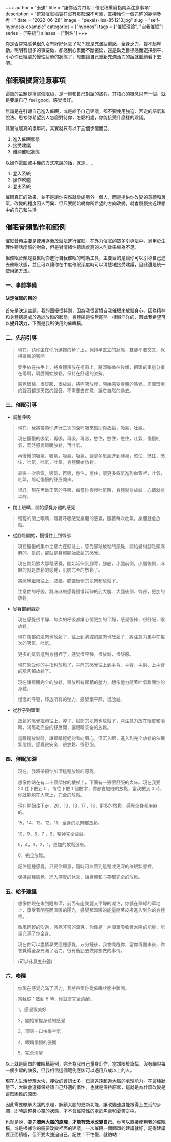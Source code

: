 +++
author = "泰迪"
title = "讓你活力四射！催眠稿撰寫指南與注意事項"
description = "撰寫催眠稿實在沒有那麼深不可測，直接給你一個完整的範例參考！"
date = "2022-06-28"
image = "pexels-lisa-851213.jpg"
slug = "self-hypnosis-example"
categories = ["hypnos"]
tags = ["催眠理論", "自我催眠"]
series = ["系統"]
aliases = ["別名"]
+++

你是否常常感覺很久沒有好好休息了呢？總是充滿疲倦感，全身乏力，提不起幹勁。明明有很多的事要做，卻感到心累而不斷拖延，還是缺乏目標感而選擇躺平，小心你已經處於慢性疲勞的狀態了，想要讓自己重新充滿活力的話就繼續看下去吧。

## 催眠稿撰寫注意事項
這篇的主題是撰寫催眠稿，是一趟和自己對話的旅程，其核心的概念只有一個，就是要讓自己 feel good，感覺很好。

無論是在引導自己進入催眠，或是給予自己建議，都不要使用強迫、否定的語氣和說法。思考你希望別人怎麼對待你，怎麼相處，你能接受什麼樣的建議。

其實催眠真的很單純，其實就只有以下三個步驟而已。
1. 進入催眠狀態
2. 接受建議
3. 離開催眠狀態

以操作電腦或手機的方式來說的話，就是……
1. 登入系統
2. 操作軟體
3. 登出系統

催眠真正的效果，並不是讓你突然就變成另外一個人，而是提供你改變的意願和勇氣，改變的程度因人而異，但只要開始朝你所希望的方向改變，就會慢慢接近理想中的自己和生活。

## 催眠音頻製作和範例
催眠音頻主要是使用逐漸放鬆法進行催眠，在外力催眠的眾多引導法中，適用於生理性聽話度高的對象，但是對情緒性聽話度高的人則效果較為不足。

但催眠音頻是要幫助你進行自我催眠的輔助工具，主要目的是讓你可以引導自己進去催眠狀態，並且可以讓你在中度催眠深度時可以清楚地接受建議，因此還是統一使用該方法。

### 一、事前準備
####  決定催眠的目的
首先是決定主題，我的困擾很特別，因為我很習慣自我催眠來放鬆身心，因為精神和身體總是處於過於放鬆的狀態，身體總是像無尾熊一樣懶洋洋的，因此我希望可以**提升活力**，下面是我所使用的催眠稿。

### 二、先前引導
> 現在，請你坐在你所選擇的椅子上，保持半直立的狀態，雙腳不要交叉，保持微微的張開
> 
> 雙手放在扶手上，將身體釋放在椅背上，將頭微微往後傾，把頭的重量分攤在兩肩，肩膀開始放鬆，保持在舒適的姿勢。
> 
> 感覺很棒、很舒服、很放鬆，將呼吸放慢，開始感受身體的感覺。周圍環境的聲音都是天然的聲音，不需要去在意，讓它自然的過去。


### 三、催眠引導
- 調整呼吸
> 現在，我將帶領你進行三次的深呼吸來幫助你放鬆，吸氣，吐氣。 
> 
> 現在慢慢的吸氣，再吸，再吸，再吸，憋住，憋住，憋住，吐氣，慢慢吐氣，同時感覺肩膀放鬆，再吐氣。 
> 
> 再慢慢的吸氣，吸氣，吸氣，吸氣，讓更多氧氣進到肺裡，憋住，憋住，憋住，吐氣，吐氣，吐氣，身體開始放鬆。 
> 
> 最後一次吸氣，吸氣，再吸，憋住，憋住，讓更多氧氣進到血管裡，吐氣，吐氣，眉毛慢慢的舒展開來。 
> 
> 很好，現在再做正常的呼吸，每當你慢慢吐氣時，身體就愈放鬆，心情就愈平靜。

* 閉上眼睛，開始感覺身體的感覺
> 輕輕的閉上眼睛，隨著呼吸感覺身體的感覺，隨著每次吐氣，身體就愈放鬆。

* 從腳趾開始，慢慢往上到臀部
> 現在慢慢的集中注意力在腳趾上，感受腳趾放鬆的感覺，開始覺得腳趾頭麻麻的。是的，那就是身體開始放鬆的感覺。
> 
> 現在開始擴大那種感覺，開始延伸到腳背，腳底，小腿前側，小腿後側，麻麻的就是放鬆的感覺，肌肉完全的放鬆了。
> 
> 將感覺繼續往上，膝蓋，膝蓋後側的肌肉都放鬆了。
> 
> 注意你的呼吸，將麻麻的感覺慢慢延伸的到大腿、大腿後側、臀部，更加的放鬆。

* 從臀部到肩膀
> 現在感覺很平靜、每次的呼吸都讓心情更加的平靜，感覺很棒，很舒服，很放鬆。
> 
> 現在腹部的肌肉也放鬆了，往上到胸腔的肌肉也放鬆了，將注意力集中在每次的吸氣、吐氣。
> 
> 更多的氧氣進到身體裡了，感覺很平靜，很放鬆，很舒服。
> 
> 現在感受你的手指也放鬆了，平靜的感覺往上到手背、手臂、手肘、上手臂的肌肉都放鬆了。
> 
> 現在讓肩膀完全的放鬆，釋放所有累積的壓力，想像壓力隨著吐氣離開你的身體。
> 
> 慢慢的呼吸，釋放所有的壓力，感覺很平靜，很放鬆。

* 從脖子到頭頂
> 放鬆的感覺繼續往上，脖子、臉部的肌肉也放鬆了，將注意力放在眼皮和眼睛，將眉毛完全的舒展開，讓眼睛完全的放鬆。
> 
> 當眼睛放鬆時，讓眼睛輕輕的看向眉心，深沉入眼，進入到完全放鬆的催眠狀態裡。感覺很安全、很放鬆、很舒服。

### 四、催眠加深
> 現在，我將帶領你加深這種放鬆的感覺。
> 
> 想像你站在有二十個階梯的樓梯上，下面有一張很舒服的大床。現在我要 20 往下數到 0 ，每往下數 1 個數字，你都會加倍的放鬆，當我數到 0 時，你就能躺在大床上，完全的放鬆。
> 
> 現在開始往下走，20，19，18，17，16，更多的放鬆，感覺全身都麻麻的。
> 
> 15，14，13，12，11，全身的肌肉都放鬆。
> 
> 10，9，8，7 ，6，精神完全放鬆。
> 
> 5，4，3，2，1，更加的放鬆進來。
> 
> 0，完全放鬆。 
> 
> 記住這種感覺，只要你願意，隨時可以回到這種或更深的催眠狀態裡。 
> 
> 保持這種感覺，進入深度的休息，讓身體和心靈都完全的放鬆。

### 五、給予建議
> 想像你現在來到鯉魚潭，前面有座美麗又平靜的湖泊，你躺在翠綠的草地上，享受著明亮而溫暖的陽光，感覺那溫暖的能量隨著皮膚進入到你的身體裡。 
> 
> 微風輕輕的吹過，感覺非常的涼爽。你像是一片樹葉吸收著太陽的能量，能量充滿了你全身。 
> 
> 現在你可以盡情享受這種感覺，五分鐘後，我會喚醒你，當你再醒來後，你會覺得全身充滿了活力，很有衝勁去做你想做的事情。
> 
> (可以休息五分鐘)

### 六、喚醒
> 你現在感覺充滿了活力，我將帶領你從催眠狀態中離開。 
> 
> 當我從 1 數到 5 時，你就會完全清醒。 
> 
> 1，感覺很美好 
> 
> 2，開始掌握身體的感覺 
> 
> 3，深吸一口快樂空氣 
> 
> 4，眼睛慢慢的張開 
> 
> 5，完全清醒

以上就是簡單的催眠稿範例，完全為我自己量身訂作，當然限於篇幅，沒有細說每一個步驟的訣竅，但我相信這個範例應該可以適用八成以上的人。

現在人生活步驟太快，接受的資訊太多，已經遠遠超過大腦的處理能力。在這種狀態下，大腦會選擇保持讓自己舒適的慣性，也就是保持原狀，這就是為什麼改變是這麼困難的原因。

因此需要瞭解大腦的原理，解鎖大腦的更新功能，讓改變速度能跟得上生活的步調，即時調整身心靈的狀態，才不會經常性的處於焦慮和憂鬱之中。

也就是說，要先**瞭解大腦的原理，才能有效地改變自己**。你可以直接使用我的催眠稿，或是根據你的需要改變裡面的建議，一次催眠一個簡單的建議就好，記得建議要正面積極，但不要太強迫自己，記住！不怕慢，就怕站！